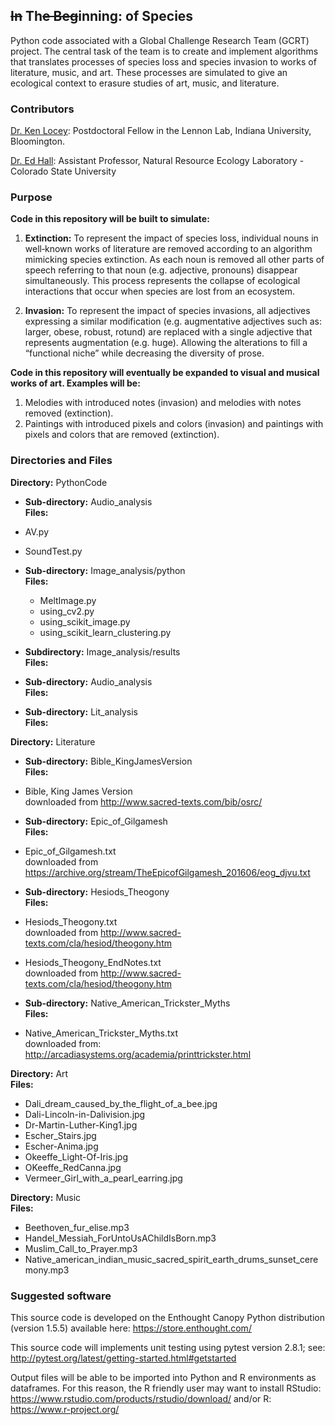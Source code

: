 ~~In~~ Th~~e Beg~~inning: of Species
-----

Python code associated with a Global Challenge Research Team (GCRT) project.The central task of the team is to create and implement algorithms that translates processes of species loss and species invasion to works of literature, music, and art. These processes are simulated to give an ecological context to erasure studies of art, music, and literature.

### Contributors
[Dr. Ken Locey](http://kenlocey.weecology.org/): Postdoctoral Fellow in the Lennon Lab, Indiana University, Bloomington.

[Dr. Ed Hall](http://www.nrel.colostate.edu/hall-lab/): Assistant Professor, Natural Resource Ecology Laboratory - Colorado State University  

### Purpose  

**Code in this repository will be built to simulate:**

1. **Extinction:** To represent the impact of species loss, individual nouns in well‐known works of literature are removed according to an algorithm mimicking species extinction. As each noun is removed all other parts of speech referring to that noun (e.g. adjective, pronouns) disappear simultaneously. This process represents the collapse of ecological interactions that occur when species are lost from an ecosystem.2. **Invasion:** To represent the impact of species invasions, all adjectives expressing a similar modification (e.g. augmentative adjectives such as: larger, obese, robust, rotund) are replaced with a single adjective that represents augmentation (e.g. huge). Allowing the alterations to fill a “functional niche” while decreasing the diversity of prose.**Code in this repository will eventually be expanded to visual and musical works of art. Examples will be:**

1. Melodies with introduced notes (invasion) and melodies with notes removed (extinction).
2. Paintings with introduced pixels and colors (invasion) and paintings with pixels and colors that are removed (extinction).

### Directories and Files

**Directory:** PythonCode  

* **Sub-directory:** Audio\_analysis  
**Files:**

 * AV.py
 * SoundTest.py

* **Sub-directory:** Image\_analysis/python  
**Files:**

  * MeltImage.py
  * using\_cv2.py
  * using\_scikit\_image.py
  * using\_scikit\_learn\_clustering.py

* **Subdirectory:** Image_analysis/results  
**Files:**

* **Sub-directory:** Audio\_analysis  
**Files:**

* **Sub-directory:** Lit\_analysis  
**Files:**

**Directory:** Literature

* **Sub-directory:** Bible\_KingJamesVersion  
**Files:**  

 * Bible, King James Version  
downloaded from http://www.sacred-texts.com/bib/osrc/

* **Sub-directory:** Epic\_of\_Gilgamesh  
**Files:** 

 * Epic\_of\_Gilgamesh.txt  
downloaded from https://archive.org/stream/TheEpicofGilgamesh_201606/eog_djvu.txt

* **Sub-directory:** Hesiods\_Theogony  
**Files:** 

 * Hesiods\_Theogony.txt  
downloaded from http://www.sacred-texts.com/cla/hesiod/theogony.htm
 * Hesiods\_Theogony\_EndNotes.txt  
downloaded from http://www.sacred-texts.com/cla/hesiod/theogony.htm

* **Sub-directory:** Native\_American\_Trickster\_Myths  
**Files:** 

 * Native\_American\_Trickster\_Myths.txt  
downloaded from: http://arcadiasystems.org/academia/printtrickster.html

**Directory:** Art  
**Files:**

* Dali\_dream\_caused\_by\_the\_flight\_of\_a\_bee.jpg
* Dali-Lincoln-in-Dalivision.jpg
* Dr-Martin-Luther-King1.jpg
* Escher\_Stairs.jpg
* Escher-Anima.jpg
* Okeeffe\_Light-Of-Iris.jpg
* OKeeffe\_RedCanna.jpg
* Vermeer\_Girl\_with\_a\_pearl\_earring.jpg

**Directory:** Music  
**Files:**

* Beethoven\_fur\_elise.mp3
* Handel\_Messiah\_ForUntoUsAChildIsBorn.mp3
* Muslim\_Call\_to\_Prayer.mp3
* Native\_american\_indian\_music\_sacred\_spirit\_earth\_drums\_sunset\_ceremony.mp3


### Suggested software

This source code is developed on the Enthought Canopy Python distribution (version 1.5.5) available here: https://store.enthought.com/

This source code will implements unit testing using pytest version 2.8.1; see: http://pytest.org/latest/getting-started.html#getstarted

Output files will be able to be imported into Python and R environments as dataframes. For this reason, the R friendly user may want to install RStudio: https://www.rstudio.com/products/rstudio/download/ and/or R: https://www.r-project.org/